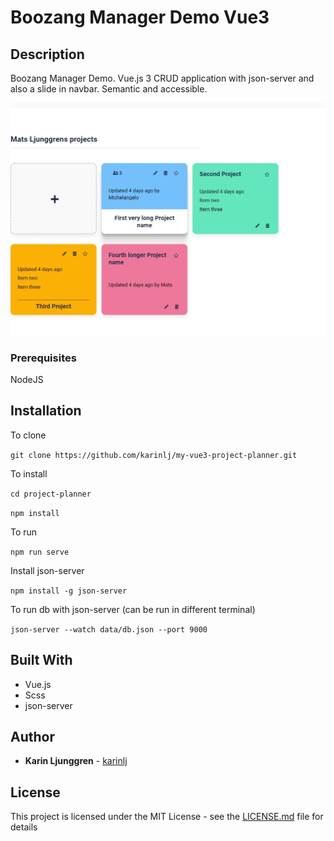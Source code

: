# Boozang Manager Demo Vue3

## Description

Boozang Manager Demo. Vue.js 3 CRUD application with json-server and also a slide in navbar. Semantic and accessible.

![Screenshot](/src/assets/Screenshot.jpg?raw=true "Screenshot")

### Prerequisites

NodeJS

## Installation

To clone

`git clone https://github.com/karinlj/my-vue3-project-planner.git`

To install

`cd project-planner`

`npm install`

To run

`npm run serve`

Install json-server

`npm install -g json-server`

To run db with json-server (can be run in different terminal)

`json-server --watch data/db.json --port 9000`

## Built With

- Vue.js
- Scss
- json-server

## Author

- **Karin Ljunggren** - [karinlj](https://github.com/karinlj)

## License

This project is licensed under the MIT License - see the [LICENSE.md](LICENSE.md) file for details

```

```
